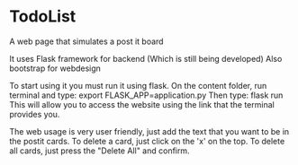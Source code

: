 # TodoList
A web page that simulates a post it board

It uses Flask framework for backend (Which is still being developed)
Also bootstrap for webdesign

To start using it you must run it using flask.
On the content folder, run terminal and type: export FLASK_APP=application.py
Then type: flask run
This will allow you to access the website using the link that the terminal provides you.

The web usage is very user friendly, just add the text that you want to be in the postit cards.
To delete a card, just click on the 'x' on the top.
To delete all cards, just press the "Delete All" and confirm.
